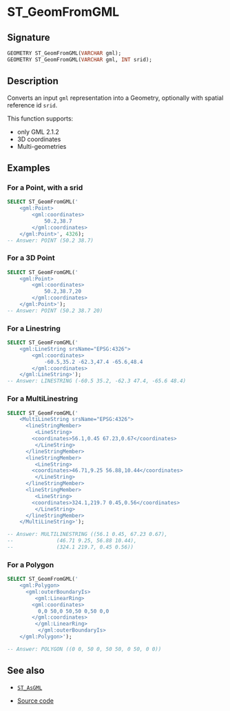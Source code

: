 # ST_GeomFromGML

## Signature

```sql
GEOMETRY ST_GeomFromGML(VARCHAR gml);
GEOMETRY ST_GeomFromGML(VARCHAR gml, INT srid);
```

## Description

Converts an input `gml` representation into a Geometry, optionally with spatial reference id `srid`.

This function supports:

* only GML 2.1.2
* 3D coordinates
* Multi-geometries

## Examples

### For a Point, with a srid
```sql
SELECT ST_GeomFromGML('
    <gml:Point>
        <gml:coordinates>
            50.2,38.7
        </gml:coordinates>
    </gml:Point>', 4326);
-- Answer: POINT (50.2 38.7)
```

### For a 3D Point
```sql
SELECT ST_GeomFromGML('
    <gml:Point>
        <gml:coordinates>
            50.2,38.7,20
        </gml:coordinates>
    </gml:Point>');
-- Answer: POINT (50.2 38.7 20)
```

### For a Linestring
```sql
SELECT ST_GeomFromGML('
    <gml:LineString srsName="EPSG:4326">
        <gml:coordinates>
            -60.5,35.2 -62.3,47.4 -65.6,48.4
        </gml:coordinates>
    </gml:LineString>');
-- Answer: LINESTRING (-60.5 35.2, -62.3 47.4, -65.6 48.4) 
```

### For a MultiLinestring
```sql
SELECT ST_GeomFromGML('
	<MultiLineString srsName="EPSG:4326">
	  <lineStringMember>
	     <LineString>
		<coordinates>56.1,0.45 67.23,0.67</coordinates>
	     </LineString>
	  </lineStringMember>
	  <lineStringMember>
	     <LineString>
		<coordinates>46.71,9.25 56.88,10.44</coordinates>
	     </LineString>
	  </lineStringMember>
	  <lineStringMember>
	     <LineString>
		<coordinates>324.1,219.7 0.45,0.56</coordinates>
	     </LineString>
	  </lineStringMember>
	</MultiLineString>');

-- Answer: MULTILINESTRING ((56.1 0.45, 67.23 0.67), 
--			    (46.71 9.25, 56.88 10.44), 
--			    (324.1 219.7, 0.45 0.56))
```

### For a Polygon
```sql
SELECT ST_GeomFromGML('
	<gml:Polygon>
	  <gml:outerBoundaryIs>
	     <gml:LinearRing>
		<gml:coordinates>
		  0,0 50,0 50,50 0,50 0,0
		</gml:coordinates>
	     </gml:LinearRing>
          </gml:outerBoundaryIs>
	</gml:Polygon>');

-- Answer: POLYGON ((0 0, 50 0, 50 50, 0 50, 0 0))
```

## See also

* [`ST_AsGML`](../ST_AsGML)

* <a href="https://github.com/orbisgis/h2gis/blob/master/h2gis-functions/src/main/java/org/h2gis/functions/spatial/convert/ST_GeomFromGML.java" target="_blank">Source code</a>
